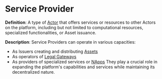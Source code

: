 # Service Provider

**Definition**: A type of [Actor](actor.md) that offers services or resources to other Actors on the platform, including but not limited to computational resources, specialized functionalities, or Asset issuance.

**Description**: Service Providers can operate in various capacities:
- As Issuers creating and distributing [Assets](asset.md)
- As operators of [Legal Gateways](legal-gateway.md)
- As providers of specialized services or [NApps](napp.md)
They play a crucial role in expanding the platform's capabilities and services while maintaining its decentralized nature. 